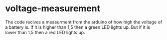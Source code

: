 # voltage-measurement
The code recives a measurment from the arduino of how high the voltage of a battery is. 
If it is higher than 1,5 then a green LED lights up. But if it is lower than 1,5 then a red LED lights up.
